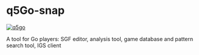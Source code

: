 # q5Go-snap

[![q5go](https://snapcraft.io/q5go/badge.svg)](https://snapcraft.io/q5go)

A tool for Go players: SGF editor, analysis tool, game database and pattern search tool, IGS client
